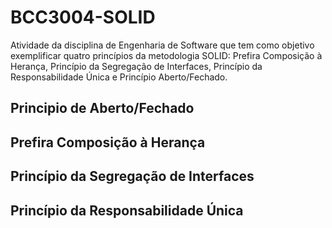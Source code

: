 # BCC3004-SOLID

Atividade da disciplina de Engenharia de Software que tem como objetivo exemplificar quatro princípios da metodologia SOLID: Prefira Composição à Herança, Princípio da Segregação de Interfaces, Princípio da Responsabilidade Única e Princípio Aberto/Fechado.

## Principio de Aberto/Fechado

## Prefira Composição à Herança

## Princípio da Segregação de Interfaces

## Princípio da Responsabilidade Única

